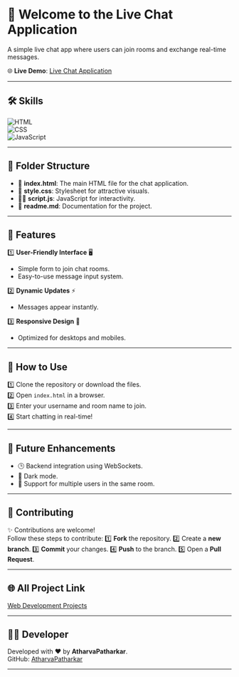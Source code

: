 # 💬 Welcome to the Live Chat Application

A simple live chat app where users can join rooms and exchange real-time messages.


🌐 **Live Demo**: [Live Chat Application](https://atharvapatharkar.github.io/web-development-projects/Live%20Chat%20Application/index.html)  


---

## 🛠️ Skills
![HTML](https://img.shields.io/badge/html5%20-%23E34F26.svg?&style=for-the-badge&logo=html5&logoColor=white)  
![CSS](https://img.shields.io/badge/css3%20-%231572B6.svg?&style=for-the-badge&logo=css3&logoColor=white)  
![JavaScript](https://img.shields.io/badge/javascript%20-%23323330.svg?&style=for-the-badge&logo=javascript&logoColor=%23F7DF1E)

---

## 📂 Folder Structure

- 📄 **index.html**: The main HTML file for the chat application.  
- 🎨 **style.css**: Stylesheet for attractive visuals.  
- 🧑‍💻 **script.js**: JavaScript for interactivity.  
- 📄 **readme.md**: Documentation for the project.

---

## 🌟 Features

1️⃣ **User-Friendly Interface** 🖥️  
   - Simple form to join chat rooms.  
   - Easy-to-use message input system.  

2️⃣ **Dynamic Updates** ⚡  
   - Messages appear instantly.  

3️⃣ **Responsive Design** 📱  
   - Optimized for desktops and mobiles.  

---

## 🚀 How to Use

1️⃣ Clone the repository or download the files.  
2️⃣ Open `index.html` in a browser.  
3️⃣ Enter your username and room name to join.  
4️⃣ Start chatting in real-time!  

---

## 🔮 Future Enhancements

- 🕒 Backend integration using WebSockets.  
- 🌙 Dark mode.  
- 👥 Support for multiple users in the same room.  

---


## 🤝 Contributing

✨ Contributions are welcome!  
Follow these steps to contribute:
1️⃣ **Fork** the repository.
2️⃣ Create a **new branch**.
3️⃣ **Commit** your changes.
4️⃣ **Push** to the branch.
5️⃣ Open a **Pull Request**.

---

## 🌐 All Project Link

[Web Development Projects](https://atharvapatharkar.github.io/web-development-projects/)

---

## 🧑‍💻 Developer

Developed with ❤️ by **AtharvaPatharkar**.  
GitHub: [AtharvaPatharkar](https://github.com/AtharvaPatharkar)

---